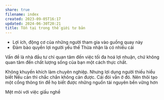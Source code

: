 ```yaml
---
share: true
filename: index
created: 2023-09-05T16:17
updated: 2024-06-30T20:21
title: Tồn tại trong thế giới tư bản
---
```

- Lợi ích, động cơ của những người tham gia vào guồng quay này
- Đảm bảo quyền lợi người yếu thế
Thừa nhận là có nhiều cái 

Vấn đề là nhà đầu tư chỉ quan tâm đến việc tối đa hoá lợi nhuận, chứ không quan tâm đến chất lượng sống của bạn một cách thực chất.

Không khuyến khích làm chuyên nghiệp. Nhưng 
lợi dụng người thiếu hiểu biết
Nếu cản thì chắc chắn không cản được. Cái đói vẫn ở đó. Nên thôi tạo một cổng thông tin để họ biết được những nguồn tài nguyên bền vững hơn

Mệt mỏi với việc giấu nghề